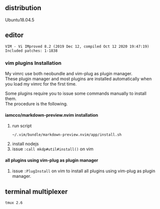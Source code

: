 ## distribution

Ubuntu18.04.5

## editor

```
VIM - Vi IMproved 8.2 (2019 Dec 12, compiled Oct 12 2020 19:47:19)
Included patches: 1-1838
```

### vim plugins Installation

My vimrc use both neobundle and vim-plug as plugin manager.  
These plugin manager and most plugins are installed automatically when you load my vimrc for the first time.  

Some plugins require you to issue some commands manually to install them.  
The procedure is the following.

#### iamcco/markdown-preview.nvim installation

1. run script
    ```
    ~/.vim/bundle/markdown-preview.nvim/app/install.sh
    ```
1. install nodejs
1. issue ``:call mkdp#util#install()`` on vim

#### all plugins using vim-plug as plugin manager

1. issue ``:PlugInstall`` on vim to install all plugins using vim-plug as plugin manager.

## terminal multiplexer

```
tmux 2.6
```
